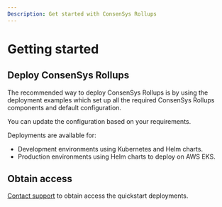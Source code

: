 ```yaml
---
Description: Get started with ConsenSys Rollups
---
```


# Getting started

## Deploy ConsenSys Rollups

The recommended way to deploy ConsenSys Rollups is by using the deployment examples which set up all the
required ConsenSys Rollups components and default configuration.

You can update the configuration based on your requirements.

Deployments are available for:

* Development environments using Kubernetes and Helm charts.
* Production environments using Helm charts to deploy on AWS EKS.

## Obtain access

[Contact support](https://consensys.net/contact/) to obtain access the quickstart deployments.
